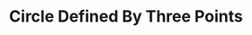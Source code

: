 ---
title: Circle Defined By Three Points
id: circle-defined-by-three-points
script: /examples/math/circle-defined-by-three-points.js
description: An interactive that demonstrates how a circle can be uniquely described by thee points.
input: undefined
tags: undefined
weight: undefined
draft: undefined
---